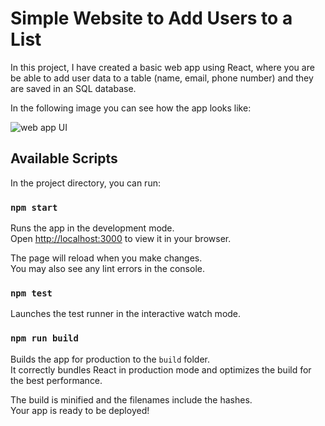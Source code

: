 # Simple Website to Add Users to a List  
In this project, I have created a basic web app using React, where you are be able to add user data to a table (name, email, phone number) and they are saved in an SQL database. 

In the following image you can see how the app looks like: 

![web app UI](images/web-app-screenshot)


## Available Scripts

In the project directory, you can run:

### `npm start`

Runs the app in the development mode.\
Open [http://localhost:3000](http://localhost:3000) to view it in your browser.

The page will reload when you make changes.\
You may also see any lint errors in the console.

### `npm test`

Launches the test runner in the interactive watch mode. 

### `npm run build`

Builds the app for production to the `build` folder.\
It correctly bundles React in production mode and optimizes the build for the best performance.

The build is minified and the filenames include the hashes.\
Your app is ready to be deployed!

